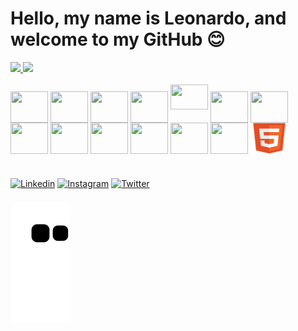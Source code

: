 # Hello, my name is Leonardo, and welcome to my GitHub 😊

<div align="">
  <a href="https://github.com/leovnoliveira">
    <img height="145em" src="https://github-readme-stats.vercel.app/api?username=leovnoliveira&count_private=true&include_all_commits=true&show_icons=true&theme=dracula&hide_border=false&show_owner=true&v=2"/>
    <img height="145em" src="https://github-readme-stats.vercel.app/api/top-langs/?username=leovnoliveira&theme=dracula&hide_border=false&&layout=compact&v=2"/>
  </a>
</div>

<div style="display: inline_block"><br>
  
  <img align="center" height="50" width="60" src="https://cdn.jsdelivr.net/gh/devicons/devicon/icons/python/python-original.svg" />

  <img align="center" height="50" width="60" src="https://cdn.jsdelivr.net/gh/devicons/devicon@latest/icons/azuresqldatabase/azuresqldatabase-original.svg" />
          
  <img align="center" height="50" width="60" src="https://cdn.jsdelivr.net/gh/devicons/devicon/icons/mysql/mysql-original-wordmark.svg" />

  <img align="center" height="50" width="60" src="https://cdn.jsdelivr.net/gh/devicons/devicon@latest/icons/amazonwebservices/amazonwebservices-original-wordmark.svg" />
          
  <img algin="center" height ="40" width="60" src="https://cdn.jsdelivr.net/gh/devicons/devicon@latest/icons/jupyter/jupyter-original.svg" />
          
          
          
<img align="center" height="50" width="60" src="https://cdn.jsdelivr.net/gh/devicons/devicon/icons/git/git-original.svg" />
  
  <img align="center" height="50" width="60" src="https://cdn.jsdelivr.net/gh/devicons/devicon@latest/icons/vscode/vscode-original.svg" />          
  
 <img align="center" height="50" width="60" src="https://cdn.jsdelivr.net/gh/devicons/devicon@latest/icons/selenium/selenium-original.svg" />

 <img align="center" height="50" width="60" src="https://cdn.jsdelivr.net/gh/devicons/devicon@latest/icons/openapi/openapi-plain.svg" />

 <img align="center" height="50" width="60" src="https://cdn.jsdelivr.net/gh/devicons/devicon@latest/icons/docker/docker-original-wordmark.svg" />

  <img align="center" height="50" width="60" src="https://cdn.jsdelivr.net/gh/devicons/devicon@latest/icons/apachespark/apachespark-plain-wordmark.svg" />
              
  <img align="center" height="50" width="60" src="https://cdn.jsdelivr.net/gh/devicons/devicon@latest/icons/streamlit/streamlit-original-wordmark.svg /">         

  <img align="center" height="50" width="60" src="https://cdn.jsdelivr.net/gh/devicons/devicon@latest/icons/azure/azure-original.svg" />    
          
  <img align="center" height="50" width="60" src="https://raw.githubusercontent.com/devicons/devicon/master/icons/html5/html5-original.svg" />

</div>

#

[![Linkedin](https://img.shields.io/badge/LinkedIn-0077B5?style=for-the-badge&logo=linkedin&logoColor=white)](https://www.linkedin.com/in/leonardo-oliveira-334612150/)
[![Instagram](https://img.shields.io/badge/Instagram-E4405F?style=for-the-badge&logo=instagram&logoColor=white)](https://www.instagram.com/iamtheleos/)
[![Twitter](https://img.shields.io/badge/Twitter-1DA1F2?style=for-the-badge&logo=twitter&logoColor=white)](https://twitter.com/iamtheleos)



###

 ![Snake animation](https://github.com/leovnoliveira/leovnoliveira/blob/output/github-contribution-grid-snake.svg)
